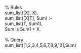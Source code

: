 % Rules \
sum_list([X], X). \
sum_list([X|T], Sum) :- \
sum_list(T, Sum1), \
Sum is Sum1 + X. \
 \
% Query \
sum_list([1,2,3,4,5,6,7,8,9,10],Sum)
